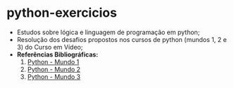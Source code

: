 # python-exercicios
* Estudos sobre lógica e linguagem de programação em python;
* Resolução dos desafios propostos nos cursos de python (mundos 1, 2 e 3) do Curso em Vídeo;
* **Referências Bibliográficas:**
  1. [Python - Mundo 1](https://www.cursoemvideo.com/curso/python-3-mundo-1/)
  2. [Python - Mundo 2](https://www.cursoemvideo.com/curso/python-3-mundo-2/)
  3. [Python - Mundo 3](https://www.cursoemvideo.com/curso/python-3-mundo-3/)

